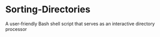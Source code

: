 # Sorting-Directories
A user-friendly Bash shell script that serves as an interactive directory processor
